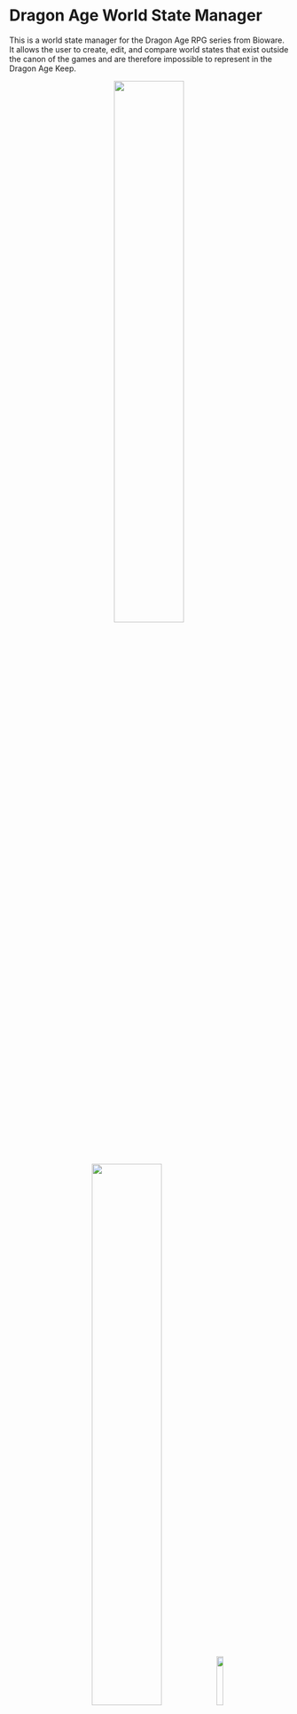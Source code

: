 # Dragon Age World State Manager
This is a world state manager for the Dragon Age RPG series from Bioware. It allows the user to create, edit, and compare world states that exist outside the canon of the games and are therefore impossible to represent in the Dragon Age Keep.
<div align="center">
<img src="https://github.com/user-attachments/assets/877f628d-1533-4d7f-9d1c-34c2bf03df2a" width="50% height="50%">
<img src="https://github.com/user-attachments/assets/e61bf2f9-a41f-4ec2-b78a-e55b06bc59eb" width="50% height="50%">
<img src="https://github.com/user-attachments/assets/2651a170-489e-4808-b04a-94678c5e521f" width="15%" height="15%">
</div>




## Development
This project was made with React.

To run locally:
1. Clone this repo. Make sure you have Node.js installed.
2. Run `npm install` in the root directory of the project to install required Node modules.
3. Run `npm run start` in the root directory of the project. By default the project will run on http://localhost:3000/
